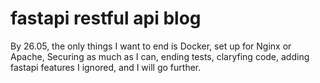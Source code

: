 # fastapi restful api blog

By 26.05, the only things I want to end is Docker, set up for Nginx or Apache, Securing as much as I can, ending tests, claryfing code, adding fastapi features I ignored, and I will go further.
